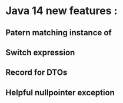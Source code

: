 # Java 14 new features :
## Patern matching instance of 
## Switch expression
## Record for DTOs
## Helpful nullpointer exception
